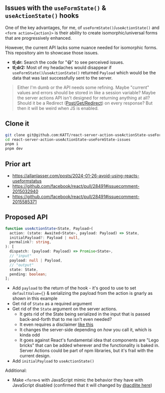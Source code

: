 ## Issues with the `useFormState()` & `useActionState()` hooks

One of the key advantages, for me, of `useFormState()`/`useActionState()` and `<form action={action}>` is their ability to create isomorphic/universal forms that are progressively enhanced.

However, the current API lacks some nuance needed for isomorphic forms. This repository aim to showcase those issues.

-   **tl;dr:** Search the code for "😷" to see perceived issues.
-   **tl;dr2:** Most of my headaches would disappear if `useFormState()`/`useActionState()` returned `Payload` which would be the data that was last successfully sent to the server.

> Either I'm dumb or the API needs some refining. Maybe "current" values and errors should be stored in like a session variable? Maybe the server actions API isn't designed for returning anything at all? Should it be a Redirect ([Post/Get/Redirect](https://en.wikipedia.org/wiki/Post/Redirect/Get)) on every response? But then it will be weird when JS is enabled.

## Clone it

```sh
git clone git@github.com:KATT/react-server-action-useActionState-useFormState-issues.git
cd react-server-action-useActionState-useFormState-issues
pnpm i
pnpm dev
```

## Prior art

-   https://allanlasser.com/posts/2024-01-26-avoid-using-reacts-useformstatus
-   https://github.com/facebook/react/pull/28491#issuecomment-2015032940
-   https://github.com/facebook/react/pull/28491#issuecomment-2015585371

## Proposed API

```ts
function useActionState<State, Payload>(
  action: (state: Awaited<State>, payload: Payload) => State,
  initialPayload?: Payload | null,
  permalink?: string,
): [
  dispatch: (payload: Payload) => Promise<State>,
  // "input"
  payload: null | Payload,
  // "output"
  state: State,
  pending: boolean;
];
```

-   Add `payload` to the return of the hook - it's good to use to set `defaultValue={}` & serializing the payload from the action is gnarly as shown in this example
-   Get rid of `State` as a required argument
-   Get rid of the `State` argument on the server actions.
    -   It gets rid of the State being serialized in the input that is passed back-and-forth that to me isn't even needed?
    -   It even requires a disclaimer [like this](https://react.dev/reference/react-dom/hooks/useFormState#my-action-can-no-longer-read-the-submitted-form-data)
    -   It changes the server-side depending on _how_ you call it, which is kinda odd
    -   It goes against React's fundamental idea that components are "Lego bricks" that can be added wherever and the functionality is baked in. Server Actions could be part of npm libraries, but it's frail with the current design.
-   Add `initialPayload` to `useActionState()`

Additional:

-   Make `<form>`s with JavaScript mimic the behavior they have with JavaScript disabled (confirmed that it will changed by [@acdlite here](https://github.com/facebook/react/pull/28491#issuecomment-2015283772))
